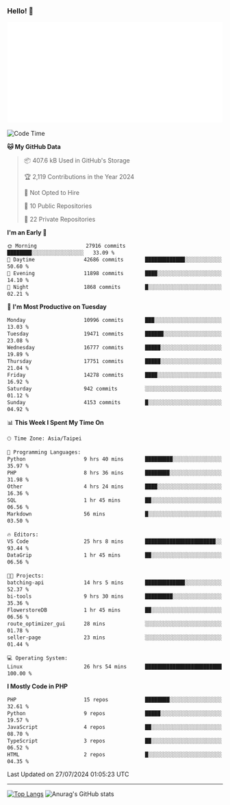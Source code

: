 ### Hello! 👋

![Metrics](/metrics.classic.svg)

<!--START_SECTION:waka-->
![Code Time](http://img.shields.io/badge/Code%20Time-1%2C676%20hrs%2031%20mins-blue)

**🐱 My GitHub Data** 

> 📦 407.6 kB Used in GitHub's Storage 
 > 
> 🏆 2,119 Contributions in the Year 2024
 > 
> 🚫 Not Opted to Hire
 > 
> 📜 10 Public Repositories 
 > 
> 🔑 22 Private Repositories 
 > 
**I'm an Early 🐤** 

```text
🌞 Morning                27916 commits       ████████░░░░░░░░░░░░░░░░░   33.09 % 
🌆 Daytime                42686 commits       █████████████░░░░░░░░░░░░   50.60 % 
🌃 Evening                11898 commits       ████░░░░░░░░░░░░░░░░░░░░░   14.10 % 
🌙 Night                  1868 commits        █░░░░░░░░░░░░░░░░░░░░░░░░   02.21 % 
```
📅 **I'm Most Productive on Tuesday** 

```text
Monday                   10996 commits       ███░░░░░░░░░░░░░░░░░░░░░░   13.03 % 
Tuesday                  19471 commits       ██████░░░░░░░░░░░░░░░░░░░   23.08 % 
Wednesday                16777 commits       █████░░░░░░░░░░░░░░░░░░░░   19.89 % 
Thursday                 17751 commits       █████░░░░░░░░░░░░░░░░░░░░   21.04 % 
Friday                   14278 commits       ████░░░░░░░░░░░░░░░░░░░░░   16.92 % 
Saturday                 942 commits         ░░░░░░░░░░░░░░░░░░░░░░░░░   01.12 % 
Sunday                   4153 commits        █░░░░░░░░░░░░░░░░░░░░░░░░   04.92 % 
```


📊 **This Week I Spent My Time On** 

```text
🕑︎ Time Zone: Asia/Taipei

💬 Programming Languages: 
Python                   9 hrs 40 mins       █████████░░░░░░░░░░░░░░░░   35.97 % 
PHP                      8 hrs 36 mins       ████████░░░░░░░░░░░░░░░░░   31.98 % 
Other                    4 hrs 24 mins       ████░░░░░░░░░░░░░░░░░░░░░   16.36 % 
SQL                      1 hr 45 mins        ██░░░░░░░░░░░░░░░░░░░░░░░   06.56 % 
Markdown                 56 mins             █░░░░░░░░░░░░░░░░░░░░░░░░   03.50 % 

🔥 Editors: 
VS Code                  25 hrs 8 mins       ███████████████████████░░   93.44 % 
DataGrip                 1 hr 45 mins        ██░░░░░░░░░░░░░░░░░░░░░░░   06.56 % 

🐱‍💻 Projects: 
batching-api             14 hrs 5 mins       █████████████░░░░░░░░░░░░   52.37 % 
bi-tools                 9 hrs 30 mins       █████████░░░░░░░░░░░░░░░░   35.36 % 
FlowerstoreDB            1 hr 45 mins        ██░░░░░░░░░░░░░░░░░░░░░░░   06.56 % 
route_optimizer_gui      28 mins             ░░░░░░░░░░░░░░░░░░░░░░░░░   01.78 % 
seller-page              23 mins             ░░░░░░░░░░░░░░░░░░░░░░░░░   01.44 % 

💻 Operating System: 
Linux                    26 hrs 54 mins      █████████████████████████   100.00 % 
```

**I Mostly Code in PHP** 

```text
PHP                      15 repos            ████████░░░░░░░░░░░░░░░░░   32.61 % 
Python                   9 repos             █████░░░░░░░░░░░░░░░░░░░░   19.57 % 
JavaScript               4 repos             ██░░░░░░░░░░░░░░░░░░░░░░░   08.70 % 
TypeScript               3 repos             ██░░░░░░░░░░░░░░░░░░░░░░░   06.52 % 
HTML                     2 repos             █░░░░░░░░░░░░░░░░░░░░░░░░   04.35 % 
```




 Last Updated on 27/07/2024 01:05:23 UTC
<!--END_SECTION:waka-->

<hr>

<span style="display:inline-block">[![Top Langs](https://github-readme-stats.vercel.app/api/top-langs/?username=maureendadap&layout=compact&theme=transparent)](https://github.com/anuraghazra/github-readme-stats)</span>
<span style="display:inline-block">![Anurag's GitHub stats](https://github-readme-stats.vercel.app/api?username=maureendadap&show_icons=true&theme=transparent&count_private=true)</span>

<!--
**MaureenDadap/maureendadap** is a ✨ _special_ ✨ repository because its `README.md` (this file) appears on your GitHub profile.

Here are some ideas to get you started:

- 🔭 I’m currently working on ...
- 🌱 I’m currently learning ...
- 👯 I’m looking to collaborate on ...
- 🤔 I’m looking for help with ...
- 💬 Ask me about ...
- 📫 How to reach me: ...
- 😄 Pronouns: ...
- ⚡ Fun fact: ...
-->
